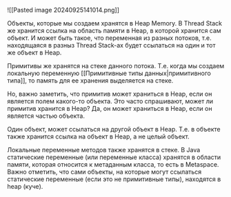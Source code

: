 ![[Pasted image 20240925141014.png]]

Объекты, которые мы создаем хранятся в Heap Memory. В Thread Stack же хранится ссылка на область памяти в Heap, в которой хранится сам объект. И может быть такое, что переменная из разных потоков, т.е. находящаяся в разныз Thread Stack-ах будет ссылаться на один и тот же объект в Heap.

Примитивы же хранятся на стеке данного потока. Т.е. когда мы создаем локальную переменную [[Примитивные типы данных|примитивного типа]], то память для ее хранения выделяется на стеке. 

Но, важно заметить, что примитив может храниться в Heap, если он является полем какого-то объекта. Это часто спрашивают, может ли примитив хранится в Heap? Да, он может храниться в Heap, если он является частью объекта.

Один объект, может ссылаться на другой объект в Heap. Т.е. в объекте также хранится ссылка на объект в Heap, а не целый объект.

Локальные переменные методов также хранятся в стеке.
В Java статические переменные (или переменные класса) хранятся в области памяти, которая относится к метаданным класса, то есть в Metaspace.
Важно отметить, что сами объекты, на которые могут ссылаться статические переменные (если это не примитивные типы), находятся в heap (куче).